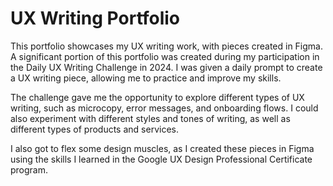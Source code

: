 # UX Writing Portfolio

This portfolio showcases my UX writing work, with pieces created in Figma. A significant portion of this portfolio was created during my participation in the Daily UX Writing Challenge in 2024. I was given a daily prompt to create a UX writing piece, allowing me to practice and improve my skills.

The challenge gave me the opportunity to explore different types of UX writing, such as microcopy, error messages, and onboarding flows. I could also experiment with different styles and tones of writing, as well as different types of products and services.

I also got to flex some design muscles, as I created these pieces in Figma using the skills I learned in the Google UX Design Professional Certificate program.


